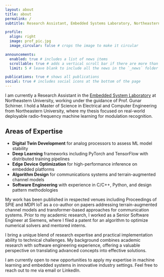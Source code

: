 ```yaml
---
layout: about
title: about
permalink: /
subtitle: Research Assistant, Embedded Systems Laboratory, Northeastern University

profile:
  align: right
  image: prof_pic.jpg
  image_circular: false # crops the image to make it circular

announcements:
  enabled: true # includes a list of news items
  scrollable: true # adds a vertical scroll bar if there are more than 3 news items
  limit: 5 # leave blank to include all the news in the `_news` folder

publications: true # shows all publications
social: true # includes social icons at the bottom of the page
---
```


I am currently a Research Assistant in the [Embedded System Laboratory](https://www.nuesl.org/) at Northeastern University, working under the guidance of Prof. Gunar Schirner. I hold a Master of Science in Electrical and Computer Engineering from Northeastern University, where my thesis focused on real-world deployable radio-frequency machine learning for modulation recognition.

## Areas of Expertise

- **Digital Twin Development** for analog processors to assess ML model stability
- **Deep Learning** frameworks including PyTorch and TensorFlow with distributed training pipelines
- **Edge Device Optimization** for high-performance inference on embedded platforms
- **Algorithm Design** for communications systems and terrain-augmented channel models
- **Software Engineering** with experience in C/C++, Python, and design pattern methodologies

My work has been published in respected venues including Proceedings of SPIE and MDPI IoT as a co-author on papers addressing terrain-augmented channel models and transformer-based approaches for communication systems. Prior to my academic research, I worked as a Senior Software Engineer at Siemens, where I filed a patent for an algorithm to optimize numerical solvers and mentored interns.

I bring a unique blend of research expertise and practical implementation ability to technical challenges. My background combines academic research with software engineering experience, offering a valuable perspective on translating advanced concepts into effective solutions.

I am currently open to new opportunities to apply my expertise in machine learning and embedded systems in innovative industry settings. Feel free to reach out to me via email or LinkedIn.
